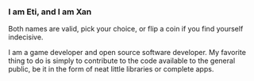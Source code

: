 ### I am Eti, and I am Xan

Both names are valid, pick your choice, or flip a coin if you find yourself indecisive.

I am a game developer and open source software developer. My favorite thing to do is simply to contribute to the code available to the general public, be it in the form of neat little libraries or complete apps.

<!--
**EtiTheSpirit/EtiTheSpirit** is a ✨ _special_ ✨ repository because its `README.md` (this file) appears on your GitHub profile.

Here are some ideas to get you started:

- 🔭 I’m currently working on ...
- 🌱 I’m currently learning ...
- 👯 I’m looking to collaborate on ...
- 🤔 I’m looking for help with ...
- 💬 Ask me about ...
- 📫 How to reach me: ...
- 😄 Pronouns: ...
- ⚡ Fun fact: ...
-->
